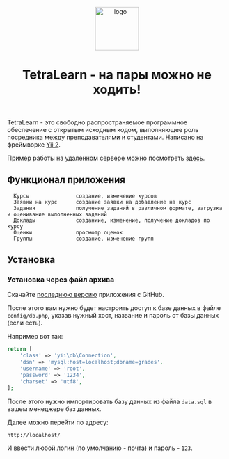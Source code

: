 <p style="text-align: center">
    <a href="https://github.com/yiisoft" target="_blank">
        <img alt="logo" src="http://tetralearn-lms.smrtp.ru/img/logo-sm.svg" height="100px">
    </a>
    <h1 style="text-align: center">TetraLearn - на пары можно не ходить!</h1>
    <br>
</p>

TetraLearn - это свободно распространяемое программное обеспечение с открытым исходным кодом,
 выполняющее роль посредника между преподавателями и студентами.
  Написано на фреймворке [Yii 2](http://www.yiiframework.com/).

Пример работы на удаленном сервере можно посмотреть [здесь](http://tetralearn-lms.smrtp.ru/).


Функционал приложения
-------------------

      Курсы               создание, изменение курсов
      Заявки на курс      создание заявки на добавление на курс
      Задания             получение заданий в различном формате, загрузка и оценивание выполненных заданий
      Доклады             созданиие, изменение, получение докладов по курсу
      Оценки              просмотр оценок
      Группы              создание, изменение групп

Установка
------------


### Установка через файл архива

Скачайте [последнюю версию](https://github.com/froize/tetralearn-lms/archive/master.zip) приложения с GitHub.

После этого вам нужно будет настроить доступ к базе данных в файле `config/db.php`,
 указав нужный хост, название и пароль от базы данных (если есть).
 
 Например вот так:
```php
return [
    'class' => 'yii\db\Connection',
    'dsn' => 'mysql:host=localhost;dbname=grades',
    'username' => 'root',
    'password' => '1234',
    'charset' => 'utf8',
];
```
После этого нужно импортировать базу данных из файла `data.sql` в вашем менеджере баз данных. 

Далее можно перейти по адресу:
~~~
http://localhost/
~~~
И ввести любой логин (по умолчанию - почта) и пароль - `123`.